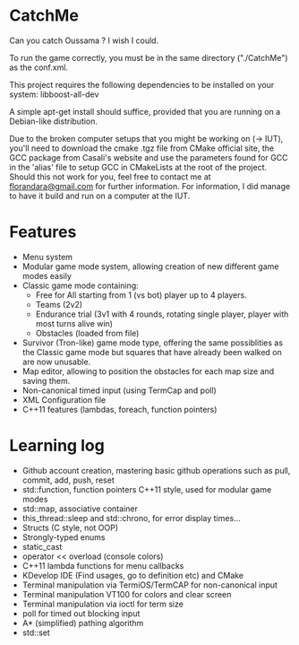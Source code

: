 CatchMe
=======

Can you catch Oussama ? I wish I could.

To run the game correctly, you must be in the same directory ("./CatchMe") as the conf.xml.

This project requires the following dependencies to be installed on your system:
libboost-all-dev

A simple apt-get install should suffice, provided that you are running on a Debian-like distribution.

Due to the broken computer setups that you might be working on (-> IUT), you'll need to download the cmake .tgz file from CMake official site, the GCC package from Casali's website and use the parameters found for GCC in the 'alias' file to setup GCC in CMakeLists at the root of the project.
Should this not work for you, feel free to contact me at florandara@gmail.com for further information.
For information, I did manage to have it build and run on a computer at the IUT.

Features
========

- Menu system
- Modular game mode system, allowing creation of new different game modes easily
- Classic game mode containing:
  - Free for All starting from 1 (vs bot) player up to 4 players.
  - Teams (2v2)
  - Endurance trial (3v1 with 4 rounds, rotating single player, player with most turns alive win)
  - Obstacles (loaded from file)
- Survivor (Tron-like) game mode type, offering the same possiblities as the Classic game mode but squares that have already been walked on are now unusable.
- Map editor, allowing to position the obstacles for each map size and saving them.
- Non-canonical timed input (using TermCap and poll)
- XML Configuration file
- C++11 features (lambdas, foreach, function pointers)
 
Learning log
============

- Github account creation, mastering basic github operations such as pull, commit, add, push, reset
- std::function, function pointers C++11 style, used for modular game modes
- std::map, associative container
- this_thread::sleep and std::chrono, for error display times...
- Structs (C style, not OOP)
- Strongly-typed enums
- static_cast
- operator << overload (console colors)
- C++11 lambda functions for menu callbacks
- KDevelop IDE (Find usages, go to definition etc) and CMake
- Terminal manipulation via TermiOS/TermCAP for non-canonical input
- Terminal manipulation VT100 for colors and clear screen
- Terminal manipulation via ioctl for term size
- poll for timed out blocking input
- A* (simplified) pathing algorithm
- std::set


  
